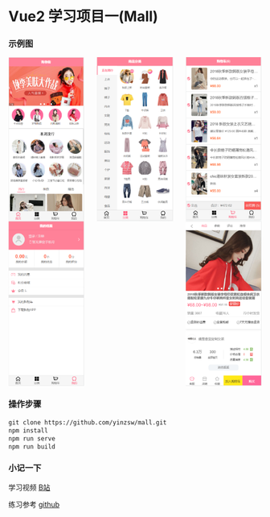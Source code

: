 # Vue2 学习项目一(Mall)
### 示例图
<div style="display: flex; flex-wrap: wrap; justify-content: space-between;">
<img src="https://raw.githubusercontent.com/yinzsw/mall/main/README/home.png" width="30%" title="home.Vue示例图">
<img src="https://raw.githubusercontent.com/yinzsw/mall/main/README/category.png" width="30%" title="category.Vue示例图">
<img src="https://raw.githubusercontent.com/yinzsw/mall/main/README/cart.png" width="30%" title="cart.Vue示例图">
<img src="https://raw.githubusercontent.com/yinzsw/mall/main/README/profile.png" width="30%" title="profile.Vue示例图">
<img src="https://raw.githubusercontent.com/yinzsw/mall/main/README/detail.png" width="30%" title="detail.Vue示例图">
</div>

### 操作步骤
```
git clone https://github.com/yinzsw/mall.git
npm install
npm run serve
npm run build
```

### 小记一下
学习视频 [B站](https://www.bilibili.com/video/BV15741177Eh)

练习参考 [github](https://github.com/coderwhy/HYMall)

